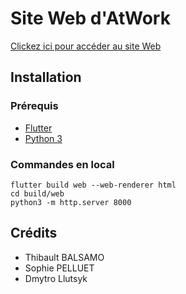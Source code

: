 # Site Web d'AtWork

[Clickez ici pour accéder au site Web]()

## Installation

### Prérequis
* [Flutter](https://flutter.dev/)
* [Python 3](https://www.python.org/downloads/)

### Commandes en local
```
flutter build web --web-renderer html
cd build/web
python3 -m http.server 8000
```

## Crédits
* Thibault BALSAMO
* Sophie PELLUET
* Dmytro Llutsyk
